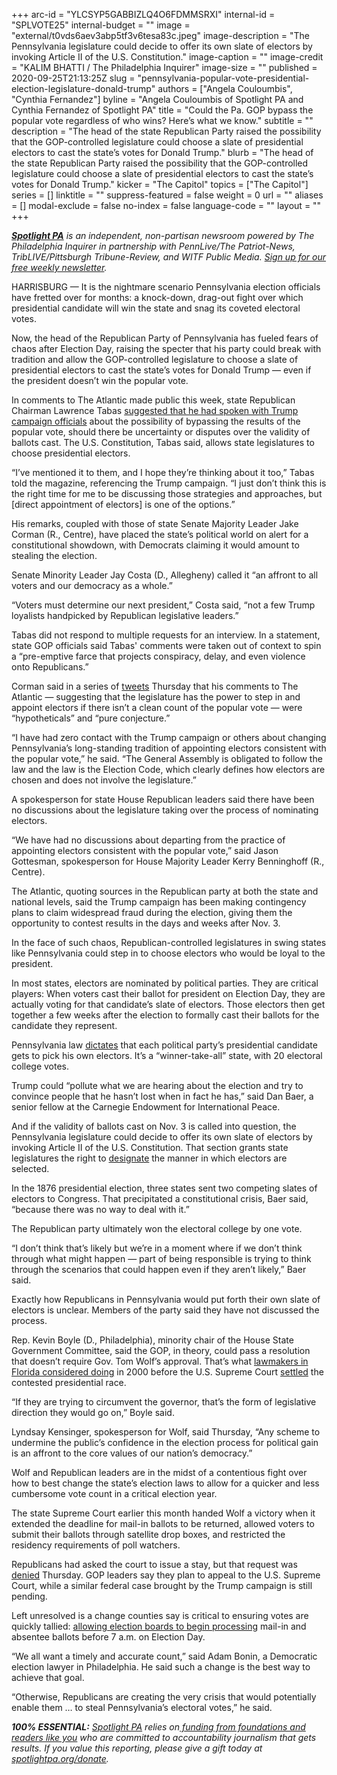 +++
arc-id = "YLCSYP5GABBIZLQ4O6FDMMSRXI"
internal-id = "SPLVOTE25"
internal-budget = ""
image = "external/t0vds6aev3abp5tf3v6tesa83c.jpeg"
image-description = "The Pennsylvania legislature could decide to offer its own slate of electors by invoking Article II of the U.S. Constitution."
image-caption = ""
image-credit = "KALIM BHATTI / The Philadelphia Inquirer"
image-size = ""
published = 2020-09-25T21:13:25Z
slug = "pennsylvania-popular-vote-presidential-election-legislature-donald-trump"
authors = ["Angela Couloumbis", "Cynthia Fernandez"]
byline = "Angela Couloumbis of Spotlight PA and Cynthia Fernandez of Spotlight PA"
title = "Could the Pa. GOP bypass the popular vote regardless of who wins? Here’s what we know."
subtitle = ""
description = "The head of the state Republican Party raised the possibility that the GOP-controlled legislature could choose a slate of presidential electors to cast the state’s votes for Donald Trump."
blurb = "The head of the state Republican Party raised the possibility that the GOP-controlled legislature could choose a slate of presidential electors to cast the state’s votes for Donald Trump."
kicker = "The Capitol"
topics = ["The Capitol"]
series = []
linktitle = ""
suppress-featured = false
weight = 0
url = ""
aliases = []
modal-exclude = false
no-index = false
language-code = ""
layout = ""
+++

<a href="https://www.spotlightpa.org/"><i><b>Spotlight PA</b></i></a><i> is an independent, non-partisan newsroom powered by The Philadelphia Inquirer in partnership with PennLive/The Patriot-News, TribLIVE/Pittsburgh Tribune-Review, and WITF Public Media. </i><a href="https://www.spotlightpa.org/newsletters"><i>Sign up for our free weekly newsletter</i></a><i>.</i>

HARRISBURG — It is the nightmare scenario Pennsylvania election officials have fretted over for months: a knock-down, drag-out fight over which presidential candidate will win the state and snag its coveted electoral votes.

Now, the head of the Republican Party of Pennsylvania has fueled fears of chaos after Election Day, raising the specter that his party could break with tradition and allow the GOP-controlled legislature to choose a slate of presidential electors to cast the state’s votes for Donald Trump — even if the president doesn’t win the popular vote.

In comments to The Atlantic made public this week, state Republican Chairman Lawrence Tabas <a href="https://www.theatlantic.com/magazine/archive/2020/11/what-if-trump-refuses-concede/616424/">suggested that he had spoken with Trump campaign officials</a> about the possibility of bypassing the results of the popular vote, should there be uncertainty or disputes over the validity of ballots cast. The U.S. Constitution, Tabas said, allows state legislatures to choose presidential electors.

“I’ve mentioned it to them, and I hope they’re thinking about it too,” Tabas told the magazine, referencing the Trump campaign. “I just don’t think this is the right time for me to be discussing those strategies and approaches, but [direct appointment of electors] is one of the options.”

His remarks, coupled with those of state Senate Majority Leader Jake Corman (R., Centre), have placed the state’s political world on alert for a constitutional showdown, with Democrats claiming it would amount to stealing the election.

Senate Minority Leader Jay Costa (D., Allegheny) called it “an affront to all voters and our democracy as a whole.”

“Voters must determine our next president,” Costa said, “not a few Trump loyalists handpicked by Republican legislative leaders.”

<script src="https://www.spotlightpa.org/embed.js" async></script><div data-spl-embed-version="1" data-spl-src="https://www.spotlightpa.org/embeds/donate/?teaser_text=Spotlight%20PA%20provides%20essential%2C%20public-service%20journalism%20thanks%20to%20readers%20like%20you.%20Help%20us%20continue%20that%20work."></div>

Tabas did not respond to multiple requests for an interview. In a statement, state GOP officials said Tabas' comments were taken out of context to spin a “pre-emptive farce that projects conspiracy, delay, and even violence onto Republicans.”

Corman said in a series of <a href="https://twitter.com/jakecorman/status/1309276095984939010?s=21">tweets</a> Thursday that his comments to The Atlantic — suggesting that the legislature has the power to step in and appoint electors if there isn’t a clean count of the popular vote — were “hypotheticals” and “pure conjecture.”

“I have had zero contact with the Trump campaign or others about changing Pennsylvania’s long-standing tradition of appointing electors consistent with the popular vote,” he said. “The General Assembly is obligated to follow the law and the law is the Election Code, which clearly defines how electors are chosen and does not involve the legislature.”

A spokesperson for state House Republican leaders said there have been no discussions about the legislature taking over the process of nominating electors.

“We have had no discussions about departing from the practice of appointing electors consistent with the popular vote,” said Jason Gottesman, spokesperson for House Majority Leader Kerry Benninghoff (R., Centre).

The Atlantic, quoting sources in the Republican party at both the state and national levels, said the Trump campaign has been making contingency plans to claim widespread fraud during the election, giving them the opportunity to contest results in the days and weeks after Nov. 3.

In the face of such chaos, Republican-controlled legislatures in swing states like Pennsylvania could step in to choose electors who would be loyal to the president.

In most states, electors are nominated by political parties. They are critical players: When voters cast their ballot for president on Election Day, they are actually voting for that candidate’s slate of electors. Those electors then get together a few weeks after the election to formally cast their ballots for the candidate they represent. 

Pennsylvania law <a href="https://govt.westlaw.com/pac/Document/NE7FF6540343011DA8A989F4EECDB8638?transitionType=Default&contextData=(sc.Default)">dictates</a> that each political party’s presidential candidate gets to pick his own electors. It’s a “winner-take-all” state, with 20 electoral college votes.

Trump could “pollute what we are hearing about the election and try to convince people that he hasn’t lost when in fact he has,” said Dan Baer, a senior fellow at the Carnegie Endowment for International Peace.

And if the validity of ballots cast on Nov. 3 is called into question, the Pennsylvania legislature could decide to offer its own slate of electors by invoking Article II of the U.S. Constitution. That section grants state legislatures the right to <a href="https://constitutioncenter.org/interactive-constitution/interpretation/article-ii/clauses/350" target=_blank>designate</a> the manner in which electors are selected.

In the 1876 presidential election, three states sent two competing slates of electors to Congress. That precipitated a constitutional crisis, Baer said, “because there was no way to deal with it.”

The Republican party ultimately won the electoral college by one vote.

“I don’t think that’s likely but we’re in a moment where if we don’t think through what might happen — part of being responsible is trying to think through the scenarios that could happen even if they aren’t likely,” Baer said.

Exactly how Republicans in Pennsylvania would put forth their own slate of electors is unclear. Members of the party said they have not discussed the process.

Rep. Kevin Boyle (D., Philadelphia), minority chair of the House State Government Committee, said the GOP, in theory, could pass a resolution that doesn’t require Gov. Tom Wolf’s approval. That’s what <a href="https://www.nytimes.com/2000/12/12/us/contesting-vote-legislature-committees-approve-resolutions-allowing-florida.html" target="_blank">lawmakers in Florida considered doing</a> in 2000 before the U.S. Supreme Court <a href="https://constitutioncenter.org/blog/on-this-day-bush-v-gore-anniversary" target="_blank">settled</a> the contested presidential race.

“If they are trying to circumvent the governor, that’s the form of legislative direction they would go on,” Boyle said.

<script src="https://www.spotlightpa.org/embed.js" async></script><div data-spl-embed-version="1" data-spl-src="https://www.spotlightpa.org/embeds/newsletter/"></div>

Lyndsay Kensinger, spokesperson for Wolf, said Thursday, “Any scheme to undermine the public’s confidence in the election process for political gain is an affront to the core values of our nation’s democracy.”

Wolf and Republican leaders are in the midst of a contentious fight over how to best change the state’s election laws to allow for a quicker and less cumbersome vote count in a critical election year.

The state Supreme Court earlier this month handed Wolf a victory when it extended the deadline for mail-in ballots to be returned, allowed voters to submit their ballots through satellite drop boxes, and restricted the residency requirements of poll watchers.

Republicans had asked the court to issue a stay, but that request was <a href="http://www.pacourts.us/assets/files/page-1305/file-10106.pdf">denied</a> Thursday. GOP leaders say they plan to appeal to the U.S. Supreme Court, while a similar federal case brought by the Trump campaign is still pending.

Left unresolved is a change counties say is critical to ensuring votes are quickly tallied: <a href="https://www.spotlightpa.org/news/2020/09/pa-election-november-supreme-court-mail-ballots-tom-wolf/">allowing election boards to begin processing</a> mail-in and absentee ballots before 7 a.m. on Election Day.

“We all want a timely and accurate count,” said Adam Bonin, a Democratic election lawyer in Philadelphia. He said such a change is the best way to achieve that goal.

“Otherwise, Republicans are creating the very crisis that would potentially enable them … to steal Pennsylvania’s electoral votes,” he said.

<i><b>100% ESSENTIAL:</b></i><i> </i><a href="https://www.spotlightpa.org/"><i>Spotlight PA</i></a><i> relies on</i><a href="https://www.spotlightpa.org/support"><i> funding from foundations and readers like you</i></a><i> who are committed to accountability journalism that gets results. If you value this reporting, please give a gift today at </i><a href="http://spotlightpa.org/donate"><i>spotlightpa.org/donate</i></a><i>.</i>
